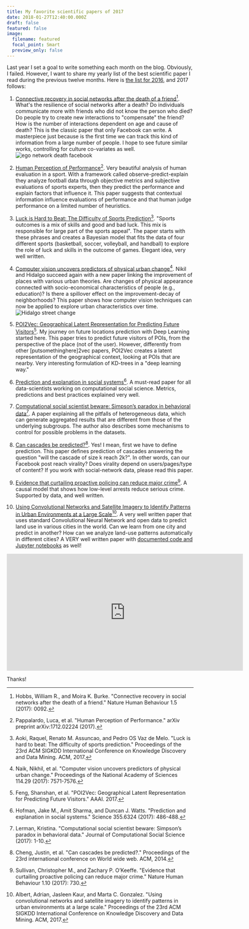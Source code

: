 ```yaml
---
title: My favorite scientific papers of 2017
date: 2018-01-27T12:40:00.000Z
draft: false
featured: false
image:
  filename: featured
  focal_point: Smart
  preview_only: false
---
```

Last year I set a goal to write something each month on the blog. Obviously, I failed. However, I want to share my yearly list of the best scientific paper I read during the previous twelve months. Here is [the list for 2016](http://www.marcodena.it/blog/my-favorite-scientific-papers-of-2016/), and 2017 follows:


1. [Connective recovery in social networks after the death of a friend](https://www.nature.com/articles/s41562-017-0092)[^1]. What's the resilience of social networks after a death? Do individuals communicate more with friends who did not know the person who died? Do people try to create new interactions to "compensate" the friend? How is the number of interactions dependent on age and cause of death? This is the classic paper that only Facebook can write. A masterpiece just because is the first time we can track this kind of information from a large number of people. I hope to see future similar works, controlling for culture co-variates as well. ![ego network death facebook](/images/ego-network-death-facebook.png)

2. [Human Perception of Performance](https://arxiv.org/abs/1712.02224)[^2]. Very beautiful analysis of human evaluation in a sport. With a framework called observe-predict-explain they analyze football data through objective metrics and subjective evaluations of sports experts, then they predict the performance and explain factors that influence it. This paper suggests that contextual information influence evaluations of performance and that human judge performance on a limited number of heuristics.

3. [Luck is Hard to Beat: The Difficulty of Sports Prediction](https://dl.acm.org/citation.cfm?id=3098045)[^3]. "Sports outcomes is a mix of skills and good and bad luck. This mix is responsible for large part of the sports appeal". The paper starts with these phrases and creates a Bayesian model that fits the data of four different sports (basketball, soccer, volleyball, and handball) to explore the role of luck and skills in the outcome of games. Elegant idea, very well written. 

4. [Computer vision uncovers predictors of physical urban change](http://www.pnas.org/content/114/29/7571.short)[^4]. Nikil and Hidalgo succeed again with a new paper linking the improvement of places with various urban theories. Are changes of physical appearance connected with socio-economical characteristics of people (e.g., education)? Is there a spillover effect on the improvement-decay of neighborhoods? This paper shows how computer vision techniques can now be applied to explore urban characteristics over time. ![Hidalgo street change](/images/streetchange.jpg)

5. [POI2Vec: Geographical Latent Representation for Predicting Future Visitors](https://aaai.org/ocs/index.php/AAAI/AAAI17/paper/view/14902)[^5]. My journey on future locations prediction with Deep Learning started here. This paper tries to predict future visitors of POIs, from the perspective of the place (not of the user). However, differently from other [putsomethinghere]2vec papers, POI2Vec creates a latent representation of the geographical context, looking at POIs that are nearby. Very interesting formulation of KD-trees in a "deep learning way."

6. [Prediction and explanation in social systems](http://science.sciencemag.org/content/355/6324/486)[^6]. A must-read paper for all data-scientists working on computational social science. Metrics, predictions and best practices explained very well.

7. [Computational social scientist beware: Simpson’s paradox in behavioral data](https://link.springer.com/article/10.1007/s42001-017-0007-4)[^7]. A paper explaining all the pitfalls of heterogeneous data, which can generate aggregated results that are different from those of the underlying subgroups. The author also describes some mechanisms to control for possible problems in the datasets.

8. [Can cascades be predicted?](https://dl.acm.org/citation.cfm?id=2567997)[^8]. Yes! I mean, first we have to define prediction. This paper defines prediction of cascades answering the question "will the cascade of size k reach 2k?". In other words, can our Facebook post reach virality? Does virality depend on users/pages/type of content? If you work with social-network data, please read this paper.

9. [Evidence that curtailing proactive policing can reduce major crime](https://www.nature.com/articles/s41562-017-0211-5)[^9]. A causal model that shows how low-level arrests reduce serious crime. Supported by data, and well written.

10. [Using Convolutional Networks and Satellite Imagery to Identify Patterns in Urban Environments at a Large Scale](https://dl.acm.org/citation.cfm?id=3098070)[^10]. A very well written paper that uses standard Convolutional Neural Network and open data to predict land use in various cities in the world. Can we learn from one city and predict in another? How can we analyze land-use patterns automatically in different cities? A VERY well written paper with [documented code and Jupyter notebooks](https://github.com/adrianalbert/urban-environments) as well!

<iframe width="637" height="315" src="https://www.youtube.com/embed/MPttLQVU_wY" frameborder="0" allow="autoplay; encrypted-media" allowfullscreen></iframe>


Thanks!





[^1]: Hobbs, William R., and Moira K. Burke. "Connective recovery in social networks after the death of a friend." Nature Human Behaviour 1.5 (2017): 0092.
[^2]: Pappalardo, Luca, et al. "Human Perception of Performance." arXiv preprint arXiv:1712.02224 (2017).
[^3]: Aoki, Raquel, Renato M. Assuncao, and Pedro OS Vaz de Melo. "Luck is hard to beat: The difficulty of sports prediction." Proceedings of the 23rd ACM SIGKDD International Conference on Knowledge Discovery and Data Mining. ACM, 2017.
[^4]: Naik, Nikhil, et al. "Computer vision uncovers predictors of physical urban change." Proceedings of the National Academy of Sciences 114.29 (2017): 7571-7576.
[^5]: Feng, Shanshan, et al. "POI2Vec: Geographical Latent Representation for Predicting Future Visitors." AAAI. 2017.
[^6]: Hofman, Jake M., Amit Sharma, and Duncan J. Watts. "Prediction and explanation in social systems." Science 355.6324 (2017): 486-488.
[^7]: Lerman, Kristina. "Computational social scientist beware: Simpson’s paradox in behavioral data." Journal of Computational Social Science (2017): 1-10.
[^8]: Cheng, Justin, et al. "Can cascades be predicted?." Proceedings of the 23rd international conference on World wide web. ACM, 2014.
[^9]: Sullivan, Christopher M., and Zachary P. O’Keeffe. "Evidence that curtailing proactive policing can reduce major crime." Nature Human Behaviour 1.10 (2017): 730.
[^10]: Albert, Adrian, Jasleen Kaur, and Marta C. Gonzalez. "Using convolutional networks and satellite imagery to identify patterns in urban environments at a large scale." Proceedings of the 23rd ACM SIGKDD International Conference on Knowledge Discovery and Data Mining. ACM, 2017.